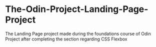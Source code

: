 # The-Odin-Project-Landing-Page-Project
The Landing Page project made during the foundations course of Odin Project after completing the section regarding CSS Flexbox
